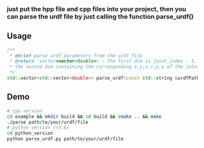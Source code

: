 ### just put the hpp file and cpp files into your project, then you can parse the urdf file by just calling the function parse_urdf()

## Usage
```cpp
/**
 * @brief parse urdf parameters from the urdf file
 * @return `vector<vector<double>>`: The first dim is joint_index - 1, and 
 * the second dim containing the corresponding x,y,z,r,p,y of the joint
 */
std::vector<std::vector<double>> parse_urdf(const std::string &urdfPath);
```
## Demo
```bash
# cpp version
cd example && mkdir build && cd build && cmake .. && make
./parse path/to/your/urdf/file
# python version (>3.6)
cd python_version
python parse_urdf.py path/to/your/urdf/file
```

